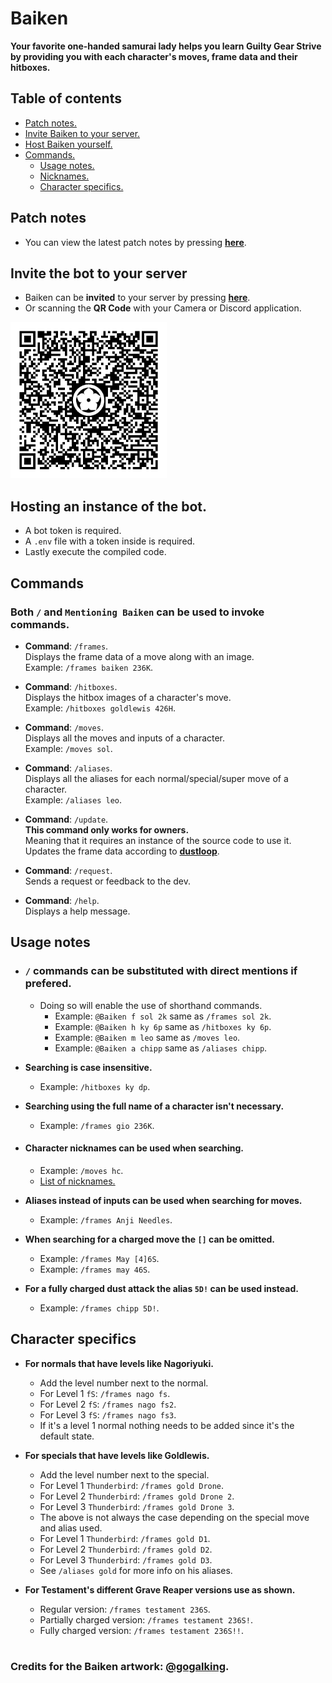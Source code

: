 # Baiken
**Your favorite one-handed samurai lady helps you learn Guilty Gear Strive \
by providing you with each character's moves, frame data and their hitboxes.**


## Table of contents
  - [Patch notes.](https://github.com/yakiimoninja/baiken/releases)
  - [Invite Baiken to your server.](#invite-the-bot-to-your-server)
  - [Host Baiken yourself.](#host-the-bot-yourself)
  - [Commands.](#commands)
    - [Usage notes.](#usage-notes)
    - [Nicknames.](data/nicknames.json)
    - [Character specifics.](#character-specifics)

## Patch notes
- You can view the latest patch notes by pressing [**here**](https://github.com/yakiimoninja/baiken/releases).


## Invite the bot to your server
- Baiken can be **invited** to your server by pressing [**here**](https://discord.com/api/oauth2/authorize?client_id=919027797429727272&permissions=2147535872&scope=bot%20applications.commands).
- Or scanning the **QR Code** with your Camera or Discord application.

<img src="data/images/baiken_qr.png" width="250" height="250" />


## Hosting an instance of the bot.
- A bot token is required.
- A `.env` file with a token inside is required.
- Lastly execute the compiled code.


## Commands
### Both **`/`** and **`Mentioning Baiken`** can be used to invoke commands.
- **Command**: `/frames`. \
Displays the frame data of a move along with an image.\
Example: `/frames baiken 236K`.
  
- **Command**: `/hitboxes`. \
Displays the hitbox images of a character's move. \
Example: `/hitboxes goldlewis 426H`.
  
- **Command**: `/moves`.\
Displays all the moves and inputs of a character.\
Example: `/moves sol`.

- **Command**: `/aliases`.\
Displays all the aliases for each normal/special/super move of a character.\
Example: `/aliases leo`.

- **Command**: `/update`.\
**This command only works for owners.** \
Meaning that it requires an instance of the source code to use it. \
Updates the frame data according to [**dustloop**](https://dustloop.com).

- **Command**: `/request`.\
Sends a request or feedback to the dev.

- **Command**: `/help`.\
Displays a help message.  

## Usage notes

 - ### **`/`** commands can be substituted with direct mentions if prefered.
   - Doing so will enable the use of shorthand commands.
      - Example: `@Baiken f sol 2k` same as `/frames sol 2k`.
      - Example: `@Baiken h ky 6p` same as `/hitboxes ky 6p`.
      - Example: `@Baiken m leo` same as `/moves leo`.
      - Example: `@Baiken a chipp` same as `/aliases chipp`.


- **Searching is case insensitive.**
  - Example: `/hitboxes ky dp`.

- **Searching using the full name of a character isn't necessary.**
  - Example: `/frames gio 236K`.

- #### **Character nicknames can be used when searching.**
  - Example: `/moves hc`.
  - [List of nicknames.](data/nicknames.json)

- **Aliases instead of inputs can be used when searching for moves.**
  - Example: `/frames Anji Needles`.

- **When searching for a charged move  the `[]` can be omitted.**
  - Example: `/frames May [4]6S`.
  - Example: `/frames may 46S`.

- **For a fully charged dust attack the alias `5D!` can be used instead.**
  - Example: `/frames chipp 5D!`.

## Character specifics
- **For normals that have levels like Nagoriyuki.**
  - Add the level number next to the normal.
  - For Level 1 `fS`: `/frames nago fs`. 
  - For Level 2 `fS`: `/frames nago fs2`.
  - For Level 3 `fS`: `/frames nago fs3`.
  - If it's a level 1 normal nothing needs to be added since it's the default state.

- **For specials that have levels like Goldlewis.**
  - Add the level number next to the special.
  - For Level 1 `Thunderbird`: `/frames gold Drone`.
  - For Level 2 `Thunderbird`: `/frames gold Drone 2`.
  - For Level 3 `Thunderbird`: `/frames gold Drone 3`.
  - The above is not always the case depending on the special move and alias used.
  - For Level 1 `Thunderbird`: `/frames gold D1`.
  - For Level 2 `Thunderbird`: `/frames gold D2`.
  - For Level 3 `Thunderbird`: `/frames gold D3`.
  - See `/aliases gold` for more info on his aliases.

- **For Testament's different Grave Reaper versions use as shown.**
  - Regular version: `/frames testament 236S`.
  - Partially charged version: `/frames testament 236S!`.
  - Fully charged version: `/frames testament 236S!!`.

#

### Credits for the Baiken artwork: [@gogalking](https://twitter.com/gogalking/status/1307199393607553024).


